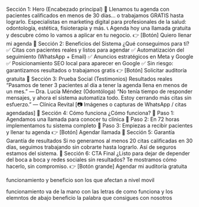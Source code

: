  Sección 1: Hero (Encabezado principal)
🎯 Llenamos tu agenda con pacientes calificados en menos de 30 días… o trabajamos GRATIS hasta lograrlo.
Especialistas en marketing digital para profesionales de la salud: odontología, estética, fisioterapia y más.
📞 Agenda hoy una llamada gratuita y descubre cómo lo vamos a aplicar en tu negocio.
👉 [Botón] Quiero llenar mi agenda
🔹 Sección 2: Beneficios del Sistema
¿Qué conseguimos para ti?
✅ Citas con pacientes reales y listos para agendar
 ✅ Automatización del seguimiento (WhatsApp + Email)
 ✅ Anuncios estratégicos en Meta y Google
 ✅ Posicionamiento SEO local para aparecer en Google
 ✅ Sin riesgo: garantizamos resultados o trabajamos gratis
👉 [Botón] Solicitar auditoría gratuita
🔹 Sección 3: Prueba Social (Testimonios)
Resultados reales
“Pasamos de tener 3 pacientes al día a tener la agenda llena en menos de un mes.”
 — Dra. Lucía Méndez (Odontóloga)
“No tenía tiempo de responder mensajes, y ahora el sistema automatiza todo. Estoy cerrando más citas sin esfuerzo.”
 — Clínica Revital
[📷 Imágenes o capturas de WhatsApp / citas agendadas]
🔹 Sección 4: Cómo funciona
¿Cómo funciona?
🔹 Paso 1: Agendamos una llamada para conocer tu clínica
 🔹 Paso 2: En 72 horas implementamos tu sistema completo
 🔹 Paso 3: Empiezas a recibir pacientes y llenar tu agenda
👉 [Botón] Agendar llamada
🔹 Sección 5: Garantía
Garantía de resultados
Si no generamos al menos 20 citas calificadas en 30 días, seguimos trabajando sin cobrarte hasta lograrlo.
Así de seguros estamos del sistema.
🔹 Sección 6: CTA Final
¿Listo para dejar de depender del boca a boca y redes sociales sin resultados?
Te mostramos cómo hacerlo, sin compromiso.
👉 [Botón grande] Agendar mi auditoría gratuita

funcionamiento y beneficio son los que afectan a nivel movil

funcionamiento va de la mano con las letras de como funciona y los elemntos de abajo
beneficio la palabra que consigues con nosotros 